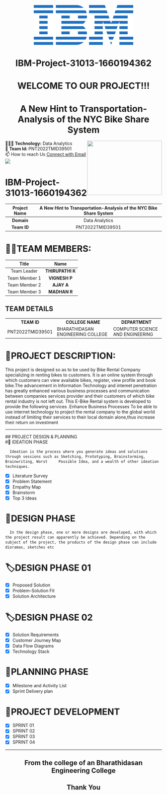 <div align="center">
<a href="https://github.com/othneildrew/Best-README-Template">
<img src="https://github.com/SuryaR-25/ReadMe-Temp/blob/master/images/IBM_logo.svg.png" alt="Logo" width="320" height="128" >
</a>
 
# IBM-Project-31013-1660194362
# WELCOME TO OUR PROJECT!!!
# A New Hint to Transportation-Analysis of the NYC Bike Share System
 
<img src="https://s3files.core77.com/blog/images/2013/07/CitiBike-yeahigifedit.gif" align="right" width="240" height="175"/>
</div>

👨🏻‍💻 <b>Technology:</b> Data Analytics <br>
📱  <b>Team Id: </b> PNT2022TMID39501 <br>
📫 How to reach Us <a href = "mailto: mahiravi.786@gmail.com">Connect with Email</a><br>
![](https://komarev.com/ghpvc/?username=IBM-Project-31013-1660194362&label=PROFILE+VIEWS) 
# IBM-Project-31013-1660194362



|      **Project Name**     | A New Hint to Transportation-Analysis of the NYC Bike Share System |
|:---------------------:|:------------------------------:|
|         **Domain**        |  Data Analytics |
|        **Team ID**        |  PNT2022TMID39501 |

# 👩‍👦TEAM MEMBERS:
|   **Title**   |      **Name**     |
|:-----------:|:-----------------:|
| Team Leader   |**THIRUPATHI K**|
| Team Member 1 |**VIGNESH P**|
| Team Member 2 |**AJAY A**|
| Team Member 3 |**MADHAN R**|

<h2>TEAM DETAILS</h2>

<table>
  <tr>
    <th>TEAM ID</th>
    <th>COLLEGE NAME</th>
    <th>DEPARTMENT</th>
  </tr>
  <tr>
    <td>PNT2022TMID39501</td>
    <td>BHARATHIDASAN ENGINEERING COLLEGE</td>
    <td>COMPUTER SCIENCE AND ENGINEERING </td>
  </tr>
 
</table>
</body>
</html>

# 📜PROJECT DESCRIPTION:
This project is designed so as to be used by Bike Rental Company specializing in renting bikes to customers. It is an online system through which customers can view available bikes, register, view profile and book bike.The advancement in Information Technology and intemet penetration has greatly enhanced various business processes and communication between companies services provider and their customers of which bike rental industry is not left out. This E-Bike Rental system is developed to provide the following services .Enhance Business Processes To be able to use internet technology to project the rental company to the global world instead of limiting their services to their local domain alone,thus increase their return on investment
<hr>
## PROJECT DESIGN & PLANNING <br/>
#🧩 IDEATION PHASE

      Ideation is the process where you generate ideas and solutions through sessions such as Sketching, Prototyping, Brainstorming, Brainwriting, Worst     Possible Idea, and a wealth of other ideation techniques.
- [x] Literature Survey
- [x] Problem Statement
- [x] Empathy Map
- [x] Brainstorm
- [x] Top 3 Ideas

# 📝DESIGN PHASE 
      In the design phase, one or more designs are developed, with which the project result can apparently be achieved. Depending on the subject of the project, the products of the design phase can include dioramas, sketches etc

#  🏷️DESIGN PHASE 01 
- [x] Proposed Solution
- [x] Problem-Solution Fit
- [x] Solution Architecture

 # 🏷️DESIGN PHASE 02 
- [x] Solution Requirements
- [x] Customer Journey Map
- [x] Data Flow Diagrams
- [x] Technology Stack

# 🧨PLANNING PHASE
- [x] Milestone and Activity List
- [x] Sprint Delivery plan

# 🧨PROJECT DEVELOPMENT 
- [x] SPRINT 01
- [x] SPRINT 02
- [x] SPRINT 03
- [x] SPRINT 04

<hr>

<div align="center">
<h2>From the college of an Bharathidasan Engineering College<br></h2>
             <h2>Thank You</h2>
             </div>

